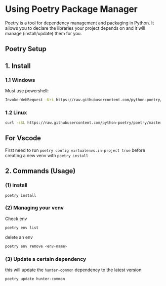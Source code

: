 # Using Poetry Package Manager

Poetry is a tool for dependency management and packaging in Python. It allows you to declare the libraries your project depends on and it will manage (install/update) them for you.

## Poetry Setup

## 1. Install

### 1.1 Windows
Must use powershell:
```bash
Invoke-WebRequest -Uri https://raw.githubusercontent.com/python-poetry/poetry/master/get-poetry.py -UseBasicParsing).Content | python -
```

### 1.2 Linux

```bash
curl -sSL https://raw.githubusercontent.com/python-poetry/poetry/master/get-poetry.py | python -
```

## For Vscode
First need to run ``poetry config virtualenvs.in-project true`` before creating a new venv with ``poetry install``

## 2. Commands (Usage)

### (1) install
```
poetry install
```

### (2) Managing your venv

Check env
```bash
poetry env list 
```
delete an env
```bash
poetry env remove <env-name>
```

### (3) Update a certain dependency

this will update the ``hunter-common`` dependency to the latest version

```shell
poetry update hunter-common
```
